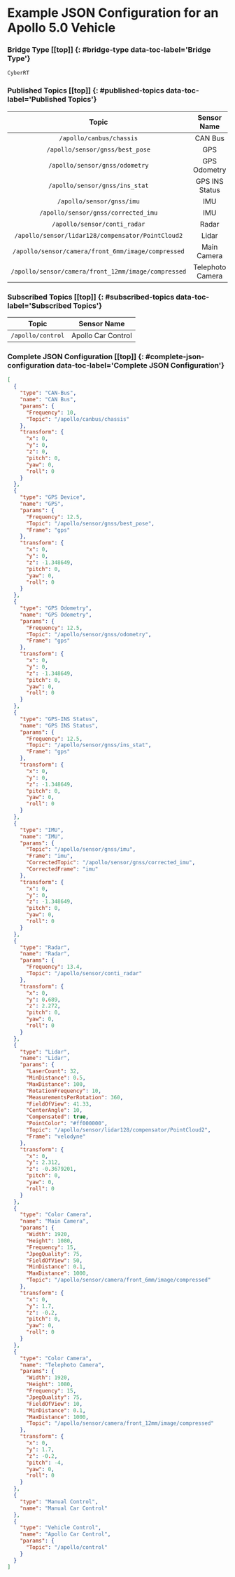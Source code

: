 # Example JSON Configuration for an Apollo 5.0 Vehicle [](#top)

### Bridge Type [[top]] {: #bridge-type data-toc-label='Bridge Type'}

`CyberRT`

### Published Topics [[top]] {: #published-topics data-toc-label='Published Topics'}

|Topic|Sensor Name|
|:-:|:-:|
|`/apollo/canbus/chassis`|CAN Bus|
|`/apollo/sensor/gnss/best_pose`|GPS|
|`/apollo/sensor/gnss/odometry`|GPS Odometry|
|`/apollo/sensor/gnss/ins_stat`|GPS INS Status|
|`/apollo/sensor/gnss/imu`|IMU|
|`/apollo/sensor/gnss/corrected_imu`|IMU|
|`/apollo/sensor/conti_radar`|Radar|
|`/apollo/sensor/lidar128/compensator/PointCloud2`|Lidar|
|`/apollo/sensor/camera/front_6mm/image/compressed`|Main Camera|
|`/apollo/sensor/camera/front_12mm/image/compressed`|Telephoto Camera|

### Subscribed Topics [[top]] {: #subscribed-topics data-toc-label='Subscribed Topics'}

|Topic|Sensor Name|
|:-:|:-:|
|`/apollo/control`|Apollo Car Control|

### Complete JSON Configuration [[top]] {: #complete-json-configuration data-toc-label='Complete JSON Configuration'}

```JSON
[
  {
    "type": "CAN-Bus",
    "name": "CAN Bus",
    "params": {
      "Frequency": 10,
      "Topic": "/apollo/canbus/chassis"
    },
    "transform": {
      "x": 0,
      "y": 0,
      "z": 0,
      "pitch": 0,
      "yaw": 0,
      "roll": 0
    }
  },
  {
    "type": "GPS Device",
    "name": "GPS",
    "params": {
      "Frequency": 12.5,
      "Topic": "/apollo/sensor/gnss/best_pose",
      "Frame": "gps"
    },
    "transform": {
      "x": 0,
      "y": 0,
      "z": -1.348649,
      "pitch": 0,
      "yaw": 0,
      "roll": 0
    }
  },
  {
    "type": "GPS Odometry",
    "name": "GPS Odometry",
    "params": {
      "Frequency": 12.5,
      "Topic": "/apollo/sensor/gnss/odometry",
      "Frame": "gps"
    },
    "transform": {
      "x": 0,
      "y": 0,
      "z": -1.348649,
      "pitch": 0,
      "yaw": 0,
      "roll": 0
    }
  },
  {
    "type": "GPS-INS Status",
    "name": "GPS INS Status",
    "params": {
      "Frequency": 12.5,
      "Topic": "/apollo/sensor/gnss/ins_stat",
      "Frame": "gps"
    },
    "transform": {
      "x": 0,
      "y": 0,
      "z": -1.348649,
      "pitch": 0,
      "yaw": 0,
      "roll": 0
    }
  },
  {
    "type": "IMU",
    "name": "IMU",
    "params": {
      "Topic": "/apollo/sensor/gnss/imu",
      "Frame": "imu",
      "CorrectedTopic": "/apollo/sensor/gnss/corrected_imu",
      "CorrectedFrame": "imu"
    },
    "transform": {
      "x": 0,
      "y": 0,
      "z": -1.348649,
      "pitch": 0,
      "yaw": 0,
      "roll": 0
    }
  },
  {
	"type": "Radar",
	"name": "Radar",
	"params": {
	  "Frequency": 13.4,
	  "Topic": "/apollo/sensor/conti_radar"
	},
	"transform": {
	  "x": 0,
	  "y": 0.689,
	  "z": 2.272,
	  "pitch": 0,
	  "yaw": 0,
	  "roll": 0
	}
  },
  {
    "type": "Lidar",
    "name": "Lidar",
    "params": {
      "LaserCount": 32,
      "MinDistance": 0.5,
      "MaxDistance": 100,
      "RotationFrequency": 10,
      "MeasurementsPerRotation": 360,
      "FieldOfView": 41.33,
      "CenterAngle": 10,
      "Compensated": true,
      "PointColor": "#ff000000",
      "Topic": "/apollo/sensor/lidar128/compensator/PointCloud2",
      "Frame": "velodyne"
    },
    "transform": {
      "x": 0,
      "y": 2.312,
      "z": -0.3679201,
      "pitch": 0,
      "yaw": 0,
      "roll": 0
    }
  },
  {
    "type": "Color Camera",
    "name": "Main Camera",
    "params": {
      "Width": 1920,
      "Height": 1080,
      "Frequency": 15,
      "JpegQuality": 75,
      "FieldOfView": 50,
      "MinDistance": 0.1,
      "MaxDistance": 1000,
      "Topic": "/apollo/sensor/camera/front_6mm/image/compressed"
    },
    "transform": {
      "x": 0,
      "y": 1.7,
      "z": -0.2,
      "pitch": 0,
      "yaw": 0,
      "roll": 0
    }
  },
  {
    "type": "Color Camera",
    "name": "Telephoto Camera",
    "params": {
      "Width": 1920,
      "Height": 1080,
      "Frequency": 15,
      "JpegQuality": 75,
      "FieldOfView": 10,
      "MinDistance": 0.1,
      "MaxDistance": 1000,
      "Topic": "/apollo/sensor/camera/front_12mm/image/compressed"
    },
    "transform": {
      "x": 0,
      "y": 1.7,
      "z": -0.2,
      "pitch": -4,
      "yaw": 0,
      "roll": 0
    }
  },
  {
    "type": "Manual Control",
    "name": "Manual Car Control"
  },
  {
    "type": "Vehicle Control",
    "name": "Apollo Car Control",
    "params": {
      "Topic": "/apollo/control"
    }
  }
]
```
